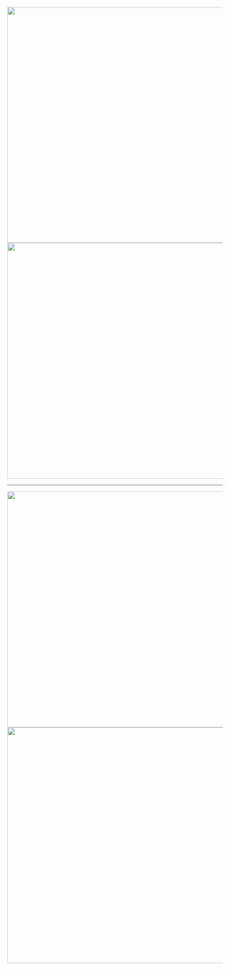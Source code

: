 

<p float="center">
<img src="https://user-images.githubusercontent.com/34707669/103137915-04a80d00-46d6-11eb-8a19-e47215b9252d.png" height="550">
<img src="https://user-images.githubusercontent.com/34707669/103137918-0671d080-46d6-11eb-8ebf-995bfc1b6265.png" height="550">
</p>

---

<p float="center">
<img src="https://user-images.githubusercontent.com/34707669/103137916-05d93a00-46d6-11eb-919a-bbdb06a9be4e.png" height="550">
<img src="https://user-images.githubusercontent.com/34707669/103137917-05d93a00-46d6-11eb-803f-d962e81ad4cd.png" height="550">
</p>
